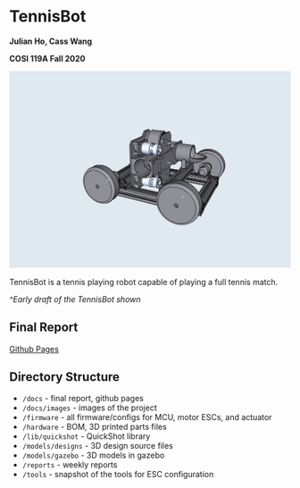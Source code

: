 # TennisBot

**Julian Ho, Cass Wang**

**COSI 119A Fall 2020**

![TennisBot Draft](docs/images/tennisBot_draft.png)

TennisBot is a tennis playing robot capable of playing a full tennis match.

*^Early draft of the TennisBot shown*

## Final Report

[Github Pages](https://hojulian.github.io/TennisBot)

## Directory Structure

* `/docs` - final report, github pages
* `/docs/images` - images of the project
* `/firmware` - all firmware/configs for MCU, motor ESCs, and actuator
* `/hardware` - BOM, 3D printed parts files
* `/lib/quickshot` - QuickShot library
* `/models/designs` - 3D design source files
* `/models/gazebo` - 3D models in gazebo
* `/reports` - weekly reports
* `/tools` - snapshot of the tools for ESC configuration
